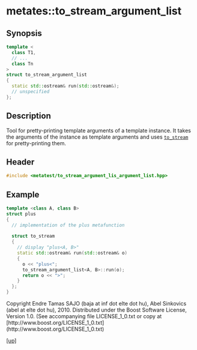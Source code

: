 # metates::to_stream_argument_list

## Synopsis

```cpp
template <
  class T1,
  // ...
  class Tn
>
struct to_stream_argument_list
{
  static std::ostream& run(std::ostream&);
  // unspecified
};
```

## Description

Tool for pretty-printing template arguments of a template instance. It takes
the arguments of the instance as template arguments and uses
[`to_stream`](to_stream.html) for pretty-printing them.

## Header

```cpp
#include <metatest/to_stream_argument_lis_argument_list.hpp>
```

## Example

```cpp
template <class A, class B>
struct plus
{
  // implementation of the plus metafunction
  
  struct to_stream
  {
    // display "plus<A, B>"
    static std::ostream& run(std::ostream& o)
    {
      o << "plus<";
      to_stream_argument_list<A, B>::run(o);
      return o << ">";
    }
  };
}
```

<p class="copyright">
Copyright Endre Tamas SAJO (baja at inf dot elte dot hu),
Abel Sinkovics (abel at elte dot hu), 2010.
Distributed under the Boost Software License, Version 1.0.
(See accompanying file LICENSE_1_0.txt or copy at
[http://www.boost.org/LICENSE_1_0.txt](http://www.boost.org/LICENSE_1_0.txt)
</p>

[[up]](index.html)


